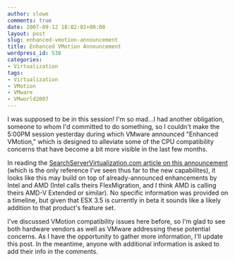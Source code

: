 ```yaml
---
author: slowe
comments: true
date: 2007-09-12 18:02:02+00:00
layout: post
slug: enhanced-vmotion-announcement
title: Enhanced VMotion Announcement
wordpress_id: 538
categories:
- Virtualization
tags:
- Virtualization
- VMotion
- VMware
- VMworld2007
---
```


I was supposed to be in this session! I'm so mad...I had another obligation, someone to whom I'd committed to do something, so I couldn't make the 5:00PM session yesterday during which VMware announced "Enhanced VMotion," which is designed to alleviate some of the CPU compatibility concerns that have become a bit more visible in the last few months.

In reading the [SearchServerVirtualization.com article on this announcement](http://searchservervirtualization.techtarget.com/originalContent/0,289142,sid94_gci1271940,00.html) (which is the only reference I've seen thus far to the new capabilites), it looks like this may build on top of already-announced enhancements by Intel and AMD (Intel calls theirs FlexMigration, and I think AMD is calling theirs AMD-V Extended or similar). No specific information was provided on a timeline, but given that ESX 3.5 is currently in beta it sounds like a likely addition to that product's feature set.

I've discussed VMotion compatibility issues here before, so I'm glad to see both hardware vendors as well as VMware addressing these potential concerns. As I have the opportunity to gather more information, I'll update this post. In the meantime, anyone with additional information is asked to add their info in the comments.
